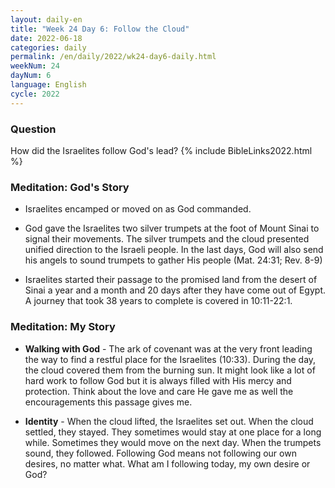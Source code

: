 ```yaml
---
layout: daily-en
title: "Week 24 Day 6: Follow the Cloud"
date: 2022-06-18
categories: daily
permalink: /en/daily/2022/wk24-day6-daily.html
weekNum: 24
dayNum: 6
language: English
cycle: 2022
---
```

### Question     
How did the Israelites follow God's lead?
{% include BibleLinks2022.html %} 

### Meditation: God's Story   
+ Israelites encamped or moved on as God commanded. 

+ God gave the Israelites two silver trumpets at the foot of Mount Sinai to signal their movements. The silver trumpets and the cloud presented unified direction to the Israeli people. In the last days, God will also send his angels to sound trumpets to gather His people (Mat. 24:31; Rev. 8-9) 

+ Israelites started their passage to the promised land from the desert of Sinai a year and a month and 20 days after they have come out of Egypt. A journey that took 38 years to complete is covered in 10:11-22:1. 

### Meditation: My Story   
+ **Walking with God** - The ark of covenant was at the very front leading the way to find a restful place for the Israelites (10:33). During the day, the cloud covered them from the burning sun. It might look like a lot of hard work to follow God but it is always filled with His mercy and protection. Think about the love and care He gave me as well the encouragements this passage gives me. 

+ **Identity** - When the cloud lifted, the Israelites set out. When the cloud settled, they stayed. They sometimes would stay at one place for a long while. Sometimes they would move on the next day. When the trumpets sound, they followed. Following God means not following our own desires, no matter what. What am I following today, my own desire or God? 
